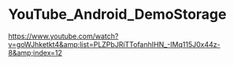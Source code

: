 # YouTube_Android_DemoStorage
https://www.youtube.com/watch?v=goWJhketkt4&amp;list=PLZPbJRiTTofanhIHN_-IMq115J0x44z-8&amp;index=12
